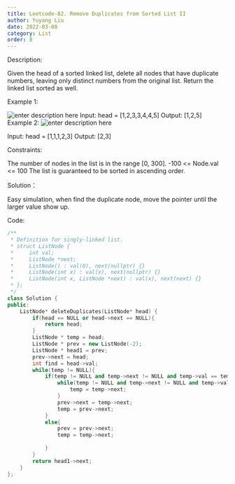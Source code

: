 ```yaml
---
title: Leetcode-82. Remove Duplicates from Sorted List II
author: Yuyang Liu
date: 2022-03-08
category: List
order: 8
---
```

Description:

Given the head of a sorted linked list, delete all nodes that have duplicate numbers, leaving only distinct numbers from the original list. Return the linked list sorted as well.

 

Example 1:

![enter description here](https://assets.leetcode.com/uploads/2021/01/04/linkedlist1.jpg)
Input: head = [1,2,3,3,4,4,5]
Output: [1,2,5]
Example 2:
![enter description here](https://assets.leetcode.com/uploads/2021/01/04/linkedlist2.jpg)

Input: head = [1,1,1,2,3]
Output: [2,3]
 

Constraints:

The number of nodes in the list is in the range [0, 300].
-100 <= Node.val <= 100
The list is guaranteed to be sorted in ascending order.

Solution：

Easy simulation, when find the duplicate node, move the pointer until the larger value show up.


Code: 

``` c++
/**
 * Definition for singly-linked list.
 * struct ListNode {
 *     int val;
 *     ListNode *next;
 *     ListNode() : val(0), next(nullptr) {}
 *     ListNode(int x) : val(x), next(nullptr) {}
 *     ListNode(int x, ListNode *next) : val(x), next(next) {}
 * };
 */
class Solution {
public:
    ListNode* deleteDuplicates(ListNode* head) {
        if(head == NULL or head->next == NULL){
            return head;
        }
        ListNode * temp = head;
        ListNode * prev = new ListNode(-2);
        ListNode * head1 = prev;
        prev->next = head;
        int find = head->val;
        while(temp != NULL){
            if(temp != NULL and temp->next != NULL and temp->val == temp->next->val){
                while(temp != NULL and temp->next != NULL and temp->val == temp->next->val){
                    temp = temp->next;
                }
                prev->next = temp->next;
                temp = prev->next;
            }
            else{
                prev = prev->next;
                temp = temp->next;
                
            }
        }
        return head1->next;
    }
};
```
